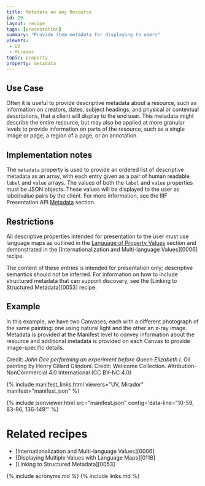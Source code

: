 ```yaml
---
title: Metadata on any Resource
id: 29
layout: recipe
tags: [presentation]
summary: "Provide item metadata for displaying to users"
viewers:
 - UV
 - Mirador  
topic: property
property: metadata
---
```


## Use Case

Often it is useful to provide descriptive metadata about a resource, such as information on creators, dates, subject headings, and physical or contextual descriptions, that a client will display to the end user. This metadata might describe the entire resource, but may also be applied at more granular levels to provide information on parts of the resource, such as a single image or page, a region of a page, or an annotation.

## Implementation notes

The `metadata` property is used to provide an ordered list of descriptive metadata as an array, with each entry given as a pair of human readable `label` and `value` arrays. The values of both the `label` and `value` properties must be JSON objects. These values will be displayed to the user as label/value pairs by the client. For more information, see the IIIF Presentation API [Metadata](https://iiif.io/api/presentation/3.0/#metadata) section.

## Restrictions

All descriptive properties intended for presentation to the user must use language maps as outlined in the [Language of Property Values](https://iiif.io/api/presentation/3.0/#44-language-of-property-values) section and demonstrated in the [Internationalization and Multi-language Values][0006] recipe.

The content of these entries is intended for presentation only; descriptive semantics should not be inferred. For information on how to include structured metadata that can support discovery, see the [Linking to Structured Metadata][0053] recipe.

## Example

In this example, we have two Canvases, each with a different photograph of the same painting: one using natural light and the other an x-ray image. Metadata is provided at the Manifest level to convey information about the resource and additional metadata is provided on each Canvas to provide image-specific details.

Credit: *John Dee performing an experiment before Queen Elizabeth I*. Oil painting by Henry Gillard Glindoni. Credit: Wellcome Collection. Attribution-NonCommercial 4.0 International (CC BY-NC 4.0)

{% include manifest_links.html viewers="UV, Mirador" manifest="manifest.json" %}

{% include jsonviewer.html src="manifest.json" config='data-line="10-59, 83-96, 136-149"' %}

# Related recipes

* [Internationalization and Multi-language Values][0006]
* [Displaying Multiple Values with Language Maps][0118]
* [Linking to Structured Metadata][0053]

{% include acronyms.md %}
{% include links.md %}
